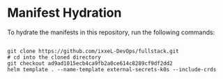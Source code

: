 
# Manifest Hydration

To hydrate the manifests in this repository, run the following commands:

```shell

git clone https://github.com/ixxeL-DevOps/fullstack.git
# cd into the cloned directory
git checkout ad9ad1015ecb4ca9fb2a0ce614c8289cf9df2dd2
helm template . --name-template external-secrets-k0s --include-crds
```